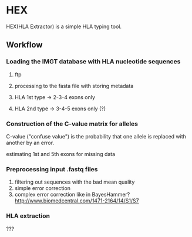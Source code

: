 # HEX
HEX(HLA Extractor) is a simple HLA typing tool.

## Workflow

### Loading the IMGT database with HLA nucleotide sequences
1. ftp
2. processing to the fasta file with storing metadata

1. HLA 1st type -> 2-3-4 exons only
2. HLA 2nd type -> 3-4-5 exons only (?)

### Construction of the C-value matrix for alleles
C-value ("confuse value") is the probability that one allele is replaced with another by an error.

estimating 1st and 5th exons for missing data

### Preprocessing input .fastq files
1. filtering out sequences with the bad mean quality
2. simple error correction
3. complex error correction like in BayesHammer? http://www.biomedcentral.com/1471-2164/14/S1/S7

### HLA extraction
???
